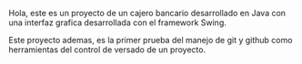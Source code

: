Hola, este es un proyecto de un cajero bancario desarrollado en Java con una interfaz grafica desarrollada con el framework Swing.

Este proyecto ademas, es la primer prueba del manejo de git y github como herramientas del control de versado de un proyecto.
